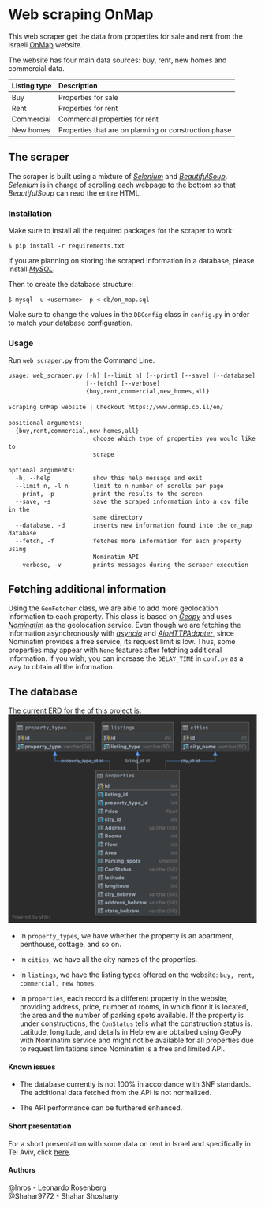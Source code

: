 # Web scraping OnMap

This web scraper get the data from properties for sale and rent from  the Israeli [OnMap](https://www.onmap.co.il/en/)  website.

The website has four main data sources: buy, rent, new homes and commercial data.

| **Listing type** | **Description**|
| :-------------|:---------------|
| Buy | Properties for sale |
| Rent | Properties for rent |
| Commercial | Commercial properties for rent|
| New homes| Properties that are on planning or construction phase|


## The scraper

The scraper is built using a mixture of [*Selenium*][selenium-site] and [*BeautifulSoup*][bs4-site].
*Selenium* is in charge of scrolling each webpage to the bottom so that *BeautifulSoup* can read the entire HTML.

### Installation
Make sure to install all the required packages for the scraper to work:
```console
$ pip install -r requirements.txt
```

If you are planning on storing the scraped information in a database, please install [*MySQL*][mysql].

Then to create the database structure:
```console
$ mysql -u <username> -p < db/on_map.sql
```

Make sure to change the values in the `DBConfig` class in `config.py` in order to match your database configuration.



### Usage

Run `web_scraper.py` from the Command Line.

```console
usage: web_scraper.py [-h] [--limit n] [--print] [--save] [--database]
                      [--fetch] [--verbose]
                      {buy,rent,commercial,new_homes,all}

Scraping OnMap website | Checkout https://www.onmap.co.il/en/

positional arguments:
  {buy,rent,commercial,new_homes,all}
                        choose which type of properties you would like to
                        scrape

optional arguments:
  -h, --help            show this help message and exit
  --limit n, -l n       limit to n number of scrolls per page
  --print, -p           print the results to the screen
  --save, -s            save the scraped information into a csv file in the
                        same directory
  --database, -d        inserts new information found into the on_map database
  --fetch, -f           fetches more information for each property using
                        Nominatim API
  --verbose, -v         prints messages during the scraper execution
```

## Fetching additional information

Using the `GeoFetcher` class, we are able to add more geolocation information to each property.
This class is based on [*Geopy*][geopy] and uses [*Nominatim*][nominatim] as the geolocation service.
Even though we are fetching the information asynchronously with [*asyncio*][asyncio-docs] and [*AioHTTPAdapter*][adapter], since Nominatim provides a free service, its request limit is low. 
Thus, some properties may appear with `None` features after fetching additional information.
If you wish, you can increase the `DELAY_TIME` in `conf.py` as a way to obtain all the information.

## The database

The current ERD for the of this project is:
![](db/on_map_cloud.png)

- In `property_types`, we have whether the property is an apartment, penthouse, cottage, and so on.

- In `cities`, we have all the city names of the properties.

- In `listings`, we have the listing types offered on the website: `buy, rent, commercial, new homes`.

- In `properties`, each record is a different property in the website, providing address, price, number of rooms, in which floor it is located, the area and the number of parking spots available.
If the property is under constructions, the `ConStatus` tells what the construction status is. Latitude, longitude, and details in Hebrew are obtaibed using GeoPy with Nominatim service and might not be available for all properties due to request limitations since Nominatim is a free and limited API.
  

#### Known issues
- The database currently is not 100% in accordance with 3NF standards. The additional data fetched from the API is not normalized.

- The API performance can be furthered enhanced.

#### Short presentation

For a short presentation with some data on rent in Israel and specifically in Tel Aviv, click [here](https://www.canva.com/design/DAEa5HJiTGw/cIl7ypjc_B-VEne24IHwQA/view).

#### Authors
@lnros - Leonardo Rosenberg <br>
@Shahar9772 - Shahar Shoshany


[selenium-site]: https://selenium-python.readthedocs.io/

[bs4-site]: https://readthedocs.org/projects/beautiful-soup-4/

[geopy]: https://geopy.readthedocs.io/en/stable/#module-geopy.geocoders

[nominatim]: https://nominatim.org/release-docs/develop/

[asyncio-docs]: https://docs.python.org/3/library/asyncio.html

[adapter]: https://docs.aiohttp.org/en/stable/ 

[mysql]: https://www.mysql.com/downloads/
